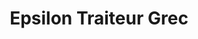---
title: "Epsilon Traiteur Grec"
url: /saint-germain-en-laye/epsilon-traiteur-grec/
shop: charcuterie
---